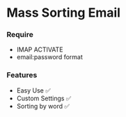 # Mass Sorting Email

### Require
* IMAP ACTIVATE
* email:password format

### Features

* Easy Use ✅
* Custom Settings ✅
* Sorting by word ✅
